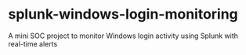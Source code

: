# splunk-windows-login-monitoring
A mini SOC project to monitor Windows login activity using Splunk with real-time alerts
